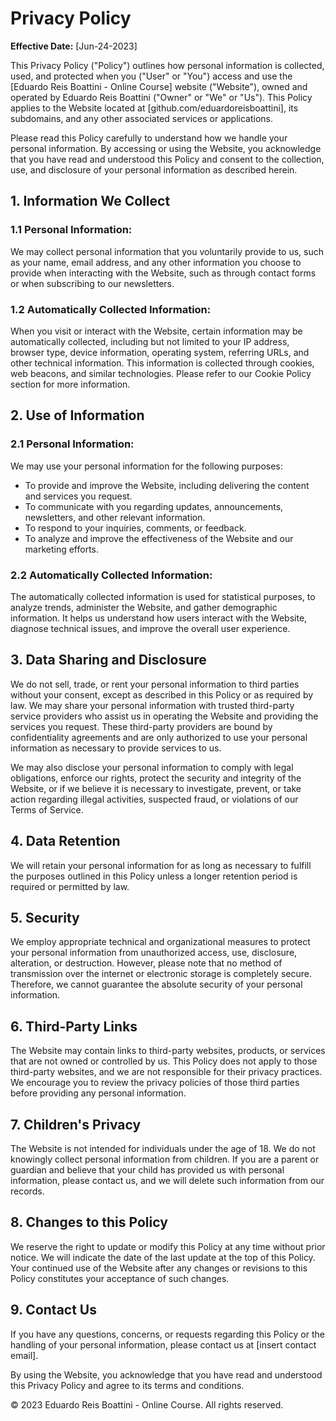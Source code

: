 # Privacy Policy

**Effective Date:** [Jun-24-2023]

This Privacy Policy ("Policy") outlines how personal information is collected, used, and protected when you ("User" or "You") access and use the [Eduardo Reis Boattini - Online Course] website ("Website"), owned and operated by Eduardo Reis Boattini ("Owner" or "We" or "Us"). This Policy applies to the Website located at [github.com/eduardoreisboattini], its subdomains, and any other associated services or applications.

Please read this Policy carefully to understand how we handle your personal information. By accessing or using the Website, you acknowledge that you have read and understood this Policy and consent to the collection, use, and disclosure of your personal information as described herein.

## 1. Information We Collect

### 1.1 Personal Information:
We may collect personal information that you voluntarily provide to us, such as your name, email address, and any other information you choose to provide when interacting with the Website, such as through contact forms or when subscribing to our newsletters.

### 1.2 Automatically Collected Information:
When you visit or interact with the Website, certain information may be automatically collected, including but not limited to your IP address, browser type, device information, operating system, referring URLs, and other technical information. This information is collected through cookies, web beacons, and similar technologies. Please refer to our Cookie Policy section for more information.

## 2. Use of Information

### 2.1 Personal Information:
We may use your personal information for the following purposes:

- To provide and improve the Website, including delivering the content and services you request.
- To communicate with you regarding updates, announcements, newsletters, and other relevant information.
- To respond to your inquiries, comments, or feedback.
- To analyze and improve the effectiveness of the Website and our marketing efforts.

### 2.2 Automatically Collected Information:
The automatically collected information is used for statistical purposes, to analyze trends, administer the Website, and gather demographic information. It helps us understand how users interact with the Website, diagnose technical issues, and improve the overall user experience.

## 3. Data Sharing and Disclosure

We do not sell, trade, or rent your personal information to third parties without your consent, except as described in this Policy or as required by law. We may share your personal information with trusted third-party service providers who assist us in operating the Website and providing the services you request. These third-party providers are bound by confidentiality agreements and are only authorized to use your personal information as necessary to provide services to us.

We may also disclose your personal information to comply with legal obligations, enforce our rights, protect the security and integrity of the Website, or if we believe it is necessary to investigate, prevent, or take action regarding illegal activities, suspected fraud, or violations of our Terms of Service.

## 4. Data Retention

We will retain your personal information for as long as necessary to fulfill the purposes outlined in this Policy unless a longer retention period is required or permitted by law.

## 5. Security

We employ appropriate technical and organizational measures to protect your personal information from unauthorized access, use, disclosure, alteration, or destruction. However, please note that no method of transmission over the internet or electronic storage is completely secure. Therefore, we cannot guarantee the absolute security of your personal information.

## 6. Third-Party Links

The Website may contain links to third-party websites, products, or services that are not owned or controlled by us. This Policy does not apply to those third-party websites, and we are not responsible for their privacy practices. We encourage you to review the privacy policies of those third parties before providing any personal information.

## 7. Children's Privacy

The Website is not intended for individuals under the age of 18. We do not knowingly collect personal information from children. If you are a parent or guardian and believe that your child has provided us with personal information, please contact us, and we will delete such information from our records.

## 8. Changes to this Policy

We reserve the right to update or modify this Policy at any time without prior notice. We will indicate the date of the last update at the top of this Policy. Your continued use of the Website after any changes or revisions to this Policy constitutes your acceptance of such changes.

## 9. Contact Us

If you have any questions, concerns, or requests regarding this Policy or the handling of your personal information, please contact us at [insert contact email].

By using the Website, you acknowledge that you have read and understood this Privacy Policy and agree to its terms and conditions.

© 2023 Eduardo Reis Boattini - Online Course. All rights reserved.